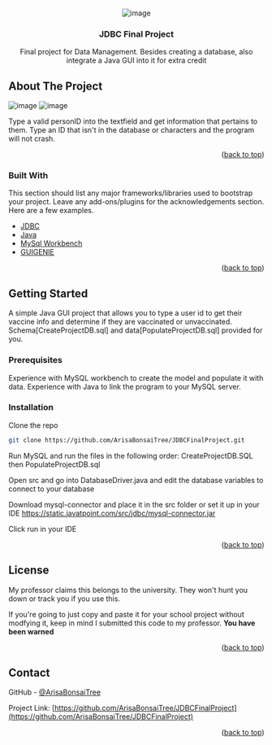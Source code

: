 <!-- PROJECT LOGO -->
<br />
<div align="center">
  
  ![image](https://user-images.githubusercontent.com/64375555/147841322-872aec74-39c5-4669-aacf-093779d5eeca.png)

  <h3 align="center">JDBC Final Project</h3>

  <p align="center">
    Final project for Data Management. Besides creating a database, also integrate a Java GUI into it for extra credit
</div>


<!-- ABOUT THE PROJECT -->
## About The Project


![image](https://user-images.githubusercontent.com/64375555/143509202-824df88f-83ab-46a7-8b3e-ed84ae1cb028.png)
![image](https://user-images.githubusercontent.com/64375555/143509260-0e0b550b-97e5-494f-a2ba-870297aa1fd4.png)

Type a valid personID into the textfield and get information that pertains to them. Type an ID that isn't in the database or characters and the program will not crash.

<p align="right">(<a href="#top">back to top</a>)</p>



### Built With

This section should list any major frameworks/libraries used to bootstrap your project. Leave any add-ons/plugins for the acknowledgements section. Here are a few examples.

* [JDBC](https://www.oracle.com/database/technologies/appdev/jdbc.html)
* [Java](https://java.com/en/download/)
* [MySql Workbench](https://www.mysql.com/products/workbench/)
* [GUIGENIE](http://guigenie.com/)

<p align="right">(<a href="#top">back to top</a>)</p>



<!-- GETTING STARTED -->
## Getting Started

A simple Java GUI project that allows you to type a user id to get their vaccine info and determine if they are vaccinated or unvaccinated. Schema[CreateProjectDB.sql] and data[PopulateProjectDB.sql] provided for you.

### Prerequisites

Experience with MySQL workbench to create the model and populate it with data.
Experience with Java to link the program to your MySQL server.

### Installation

Clone the repo
 ```sh
 git clone https://github.com/ArisaBonsaiTree/JDBCFinalProject.git
 ```

Run MySQL and run the files in the following order: CreateProjectDB.SQL then PopulateProjectDB.sql

Open src and go into DatabaseDriver.java and edit the database variables to connect to your database

Download mysql-connector and place it in the src folder or set it up in your IDE
https://static.javatpoint.com/src/jdbc/mysql-connector.jar

Click run in your IDE

<p align="right">(<a href="#top">back to top</a>)</p>

<!-- LICENSE -->
## License

My professor claims this belongs to the university. They won't hunt you down or track you if you use this.

If you're going to just copy and paste it for your school project without modfying it, keep in mind I submitted this code to my professor. **You have been warned**

<p align="right">(<a href="#top">back to top</a>)</p>


<!-- CONTACT -->
## Contact

GitHub - [@ArisaBonsaiTree](https://github.com/ArisaBonsaiTree)

Project Link: [https://github.com/ArisaBonsaiTree/JDBCFinalProject](https://github.com/ArisaBonsaiTree/JDBCFinalProject)

<p align="right">(<a href="#top">back to top</a>)</p>
